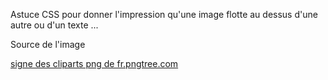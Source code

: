 Astuce CSS pour donner l'impression qu'une image flotte au dessus d'une autre ou d'un texte ...



Source de l'image

<a href='https://fr.pngtree.com/so/signe-des-cliparts'>signe des cliparts png de fr.pngtree.com</a>
